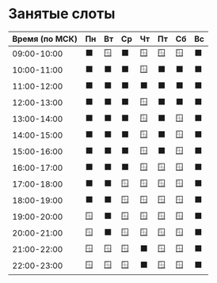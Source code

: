 # Занятые слоты

| Время (по МСК) | Пн | Вт | Ср | Чт | Пт | Сб | Вс |
|-------------|----|-----|----|-----|----|-----|----|
| 09:00-10:00 | ⬛ | 🪟 | ⬛ | 🪟 | 🪟 | 🪟 | ⬛ |
| 10:00-11:00 | ⬛ | ⬛ | ⬛ | 🪟 | ⬛ | ⬛ | ⬛ |
| 11:00-12:00 | ⬛ | ⬛ | ⬛ | ⬛ | ⬛ | ⬛ | ⬛ |
| 12:00-13:00 | ⬛ | ⬛ | ⬛ | 🪟 | ⬛ | ⬛ | ⬛ |
| 13:00-14:00 | ⬛ | ⬛ | ⬛ | 🪟 | ⬛ | 🪟 | ⬛ |
| 14:00-15:00 | ⬛ | ⬛ | ⬛ | 🪟 | ⬛ | 🪟 | ⬛ |
| 15:00-16:00 | ⬛ | ⬛ | ⬛ | 🪟 | ⬛ | 🪟 | ⬛ |
| 16:00-17:00 | ⬛ | ⬛ | ⬛ | 🪟 | 🪟 | 🪟 | ⬛ |
| 17:00-18:00 | ⬛ | ⬛ | 🪟 | 🪟 | 🪟 | 🪟 | ⬛ |
| 18:00-19:00 | ⬛ | ⬛ | 🪟 | 🪟 | 🪟 | 🪟 | ⬛ |
| 19:00-20:00 | 🪟 | ⬛ | 🪟 | 🪟 | 🪟 | 🪟 | ⬛ |
| 20:00-21:00 | 🪟 | ⬛ | 🪟 | 🪟 | 🪟 | 🪟 | ⬛ |
| 21:00-22:00 | 🪟 | 🪟 | 🪟 | ⬛ | 🪟 | 🪟 | ⬛ |
| 22:00-23:00 | 🪟 | 🪟 | 🪟 | ⬛ | 🪟 | 🪟 | ⬛ |
